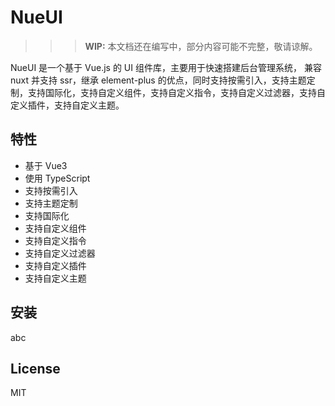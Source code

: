 # NueUI

<!-- WIP tip -->

> > > **WIP:** 本文档还在编写中，部分内容可能不完整，敬请谅解。

NueUI 是一个基于 Vue.js 的 UI 组件库，主要用于快速搭建后台管理系统， 兼容 nuxt 并支持 ssr，继承 element-plus 的优点，同时支持按需引入，支持主题定制，支持国际化，支持自定义组件，支持自定义指令，支持自定义过滤器，支持自定义插件，支持自定义主题。

## 特性

- 基于 Vue3
- 使用 TypeScript
- 支持按需引入
- 支持主题定制
- 支持国际化
- 支持自定义组件
- 支持自定义指令
- 支持自定义过滤器
- 支持自定义插件
- 支持自定义主题

## 安装

abc

## License

MIT
